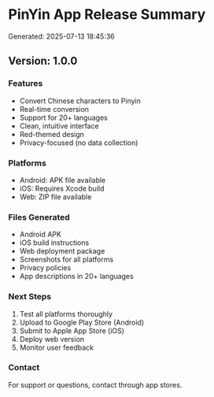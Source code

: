 # PinYin App Release Summary

Generated: 2025-07-13 18:45:36

## Version: 1.0.0

### Features
- Convert Chinese characters to Pinyin
- Real-time conversion
- Support for 20+ languages
- Clean, intuitive interface
- Red-themed design
- Privacy-focused (no data collection)

### Platforms
- Android: APK file available
- iOS: Requires Xcode build
- Web: ZIP file available

### Files Generated
- Android APK
- iOS build instructions
- Web deployment package
- Screenshots for all platforms
- Privacy policies
- App descriptions in 20+ languages

### Next Steps
1. Test all platforms thoroughly
2. Upload to Google Play Store (Android)
3. Submit to Apple App Store (iOS)
4. Deploy web version
5. Monitor user feedback

### Contact
For support or questions, contact through app stores.

